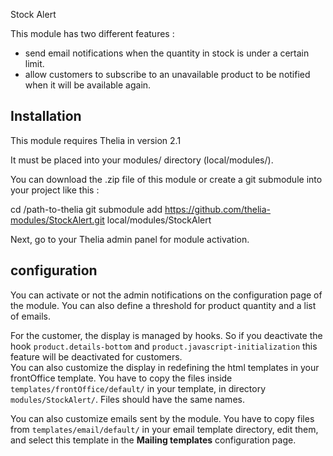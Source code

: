Stock Alert

This module has two different features :

- send email notifications when the quantity in stock is under a certain limit.
- allow customers to subscribe to an unavailable product to be notified when it will be available again.    
  
## Installation
 
This module requires Thelia in version 2.1

It must be placed into your modules/ directory (local/modules/).

You can download the .zip file of this module or create a git submodule into your project like this :

cd /path-to-thelia
git submodule add https://github.com/thelia-modules/StockAlert.git local/modules/StockAlert

Next, go to your Thelia admin panel for module activation.

## configuration

You can activate or not the admin notifications on the configuration page of the module. You can also define 
a threshold for product quantity and a list of emails.
 
For the customer, the display is managed by hooks. So if you deactivate the hook `product.details-bottom` and 
`product.javascript-initialization` this feature will be deactivated for customers.    
You can also customize the display in redefining the html templates in your frontOffice template. You have to copy
the files inside `templates/frontOffice/default/` in your template, in directory `modules/StockAlert/`. Files should
have the same names.

You can also customize emails sent by the module. You have to copy files from `templates/email/default/` 
in your email template directory, edit them, and select this template in the **Mailing templates** configuration page.

